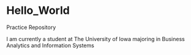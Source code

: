 # Hello_World
Practice Repository

I am currently a student at The University of Iowa majoring in Business Analytics and Information Systems
